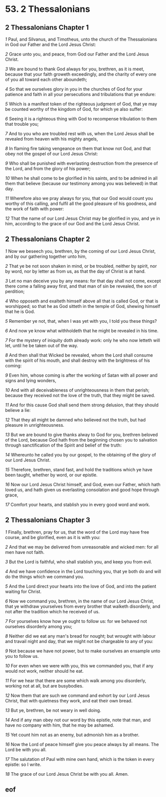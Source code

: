 
# 53. 2 Thessalonians

## 2 Thessalonians Chapter 1

*1* Paul, and Silvanus, and Timotheus, unto the church of the Thessalonians in God our Father and the Lord Jesus Christ:

*2* Grace unto you, and peace, from God our Father and the Lord Jesus Christ.

*3* We are bound to thank God always for you, brethren, as it is meet, because that your faith groweth exceedingly, and the charity of every one of you all toward each other aboundeth;

*4* So that we ourselves glory in you in the churches of God for your patience and faith in all your persecutions and tribulations that ye endure:

*5* Which is a manifest token of the righteous judgment of God, that ye may be counted worthy of the kingdom of God, for which ye also suffer:

*6* Seeing it is a righteous thing with God to recompense tribulation to them that trouble you;

*7* And to you who are troubled rest with us, when the Lord Jesus shall be revealed from heaven with his mighty angels,

*8* In flaming fire taking vengeance on them that know not God, and that obey not the gospel of our Lord Jesus Christ:

*9* Who shall be punished with everlasting destruction from the presence of the Lord, and from the glory of his power;

*10* When he shall come to be glorified in his saints, and to be admired in all them that believe (because our testimony among you was believed) in that day.

*11* Wherefore also we pray always for you, that our God would count you worthy of this calling, and fulfil all the good pleasure of his goodness, and the work of faith with power:

*12* That the name of our Lord Jesus Christ may be glorified in you, and ye in him, according to the grace of our God and the Lord Jesus Christ.


## 2 Thessalonians Chapter 2

*1* Now we beseech you, brethren, by the coming of our Lord Jesus Christ, and by our gathering together unto him,

*2* That ye be not soon shaken in mind, or be troubled, neither by spirit, nor by word, nor by letter as from us, as that the day of Christ is at hand.

*3* Let no man deceive you by any means: for that day shall not come, except there come a falling away first, and that man of sin be revealed, the son of perdition;

*4* Who opposeth and exalteth himself above all that is called God, or that is worshipped; so that he as God sitteth in the temple of God, shewing himself that he is God.

*5* Remember ye not, that, when I was yet with you, I told you these things?

*6* And now ye know what withholdeth that he might be revealed in his time.

*7* For the mystery of iniquity doth already work: only he who now letteth will let, until he be taken out of the way.

*8* And then shall that Wicked be revealed, whom the Lord shall consume with the spirit of his mouth, and shall destroy with the brightness of his coming:

*9* Even him, whose coming is after the working of Satan with all power and signs and lying wonders,

*10* And with all deceivableness of unrighteousness in them that perish; because they received not the love of the truth, that they might be saved.

*11* And for this cause God shall send them strong delusion, that they should believe a lie:

*12* That they all might be damned who believed not the truth, but had pleasure in unrighteousness.

*13* But we are bound to give thanks alway to God for you, brethren beloved of the Lord, because God hath from the beginning chosen you to salvation through sanctification of the Spirit and belief of the truth:

*14* Whereunto he called you by our gospel, to the obtaining of the glory of our Lord Jesus Christ.

*15* Therefore, brethren, stand fast, and hold the traditions which ye have been taught, whether by word, or our epistle.

*16* Now our Lord Jesus Christ himself, and God, even our Father, which hath loved us, and hath given us everlasting consolation and good hope through grace,

*17* Comfort your hearts, and stablish you in every good word and work.


## 2 Thessalonians Chapter 3

*1* Finally, brethren, pray for us, that the word of the Lord may have free course, and be glorified, even as it is with you:

*2* And that we may be delivered from unreasonable and wicked men: for all men have not faith.

*3* But the Lord is faithful, who shall stablish you, and keep you from evil.

*4* And we have confidence in the Lord touching you, that ye both do and will do the things which we command you.

*5* And the Lord direct your hearts into the love of God, and into the patient waiting for Christ.

*6* Now we command you, brethren, in the name of our Lord Jesus Christ, that ye withdraw yourselves from every brother that walketh disorderly, and not after the tradition which he received of us.

*7* For yourselves know how ye ought to follow us: for we behaved not ourselves disorderly among you;

*8* Neither did we eat any man's bread for nought; but wrought with labour and travail night and day, that we might not be chargeable to any of you:

*9* Not because we have not power, but to make ourselves an ensample unto you to follow us.

*10* For even when we were with you, this we commanded you, that if any would not work, neither should he eat.

*11* For we hear that there are some which walk among you disorderly, working not at all, but are busybodies.

*12* Now them that are such we command and exhort by our Lord Jesus Christ, that with quietness they work, and eat their own bread.

*13* But ye, brethren, be not weary in well doing.

*14* And if any man obey not our word by this epistle, note that man, and have no company with him, that he may be ashamed.

*15* Yet count him not as an enemy, but admonish him as a brother.

*16* Now the Lord of peace himself give you peace always by all means. The Lord be with you all.

*17* The salutation of Paul with mine own hand, which is the token in every epistle: so I write.

*18* The grace of our Lord Jesus Christ be with you all. Amen.


## eof

